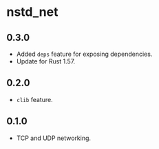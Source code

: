# nstd_net
## 0.3.0
- Added `deps` feature for exposing dependencies.
- Update for Rust 1.57.
## 0.2.0
- `clib` feature.
## 0.1.0
- TCP and UDP networking.
